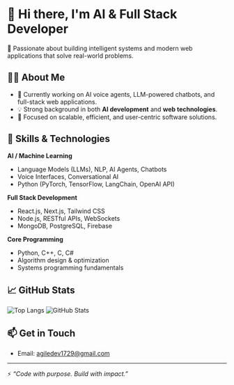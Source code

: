 # 👋 Hi there, I'm AI & Full Stack Developer

🚀 Passionate about building intelligent systems and modern web applications that solve real-world problems.

## 👨‍💻 About Me

- 🔭 Currently working on AI voice agents, LLM-powered chatbots, and full-stack web applications.
- 💡 Strong background in both **AI development** and **web technologies**.
- 🎯 Focused on scalable, efficient, and user-centric software solutions.

## 🧠 Skills & Technologies

**AI / Machine Learning**
- Language Models (LLMs), NLP, AI Agents, Chatbots
- Voice Interfaces, Conversational AI
- Python (PyTorch, TensorFlow, LangChain, OpenAI API)

**Full Stack Development**
- React.js, Next.js, Tailwind CSS
- Node.js, RESTful APIs, WebSockets
- MongoDB, PostgreSQL, Firebase

**Core Programming**
- Python, C++, C, C#
- Algorithm design & optimization
- Systems programming fundamentals

## 📈 GitHub Stats

![Top Langs](https://github-readme-stats.vercel.app/api/top-langs/?username=runningdev9999&layout=compact&theme=github_dark)
![GitHub Stats](https://github-readme-stats.vercel.app/api?username=runningdev9999&show_icons=true&theme=github_dark)

## 📫 Get in Touch

<!-- - LinkedIn: [linkedin.com/in/yourname](https://linkedin.com/in/yourname) -->
<!-- - Portfolio: [yourportfolio.com](https://yourportfolio.com) -->
- Email: agiledev1729@gmail.com

---

⚡ _“Code with purpose. Build with impact.”_
